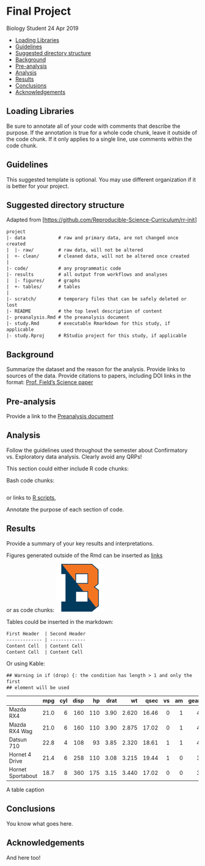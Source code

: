 Final Project
================
Biology Student
24 Apr 2019

  - [Loading Libraries](#loading-libraries)
  - [Guidelines](#guidelines)
  - [Suggested directory structure](#suggested-directory-structure)
  - [Background](#background)
  - [Pre-analysis](#pre-analysis)
  - [Analysis](#analysis)
  - [Results](#results)
  - [Conclusions](#conclusions)
  - [Acknowledgements](#acknowledgements)

## Loading Libraries

Be sure to annotate all of your code with comments that describe the
purpose. If the annotation is true for a whole code chunk, leave it
outside of the code chunk. If it only applies to a single line, use
comments within the code chunk.

## Guidelines

This suggested template is optional. You may use different organization
if it is better for your project.

## Suggested directory structure

Adapted from
\[<https://github.com/Reproducible-Science-Curriculum/rr-init>\]

    project
    |- data            # raw and primary data, are not changed once created 
    |  |- raw/         # raw data, will not be altered
    |  +- clean/       # cleaned data, will not be altered once created
    |
    |- code/           # any programmatic code
    |- results         # all output from workflows and analyses
    |  |- figures/     # graphs
    |  +- tables/      # tables
    |
    |- scratch/        # temporary files that can be safely deleted or lost
    |- README          # the top level description of content
    |- preanalysis.Rmd # the preanalysis document
    |- study.Rmd       # executable Rmarkdown for this study, if applicable
    |- study.Rproj     # RStudio project for this study, if applicable

## Background

Summarize the dataset and the reason for the analysis. Provide links to
sources of the data. Provide citations to papers, including DOI links in
the format: [Prof. Field’s Science
paper](https://www.doi.org/10.1126/science.aar2038)

## Pre-analysis

Provide a link to the [Preanalysis document](./preanalysis.Rmd)

## Analysis

Follow the guidelines used throughout the semester about Confirmatory
vs. Exploratory data analysis. Clearly avoid any QRPs\!

This section could either include R code chunks:

Bash code chunks:

``` bash
```

or links to [R scripts](script.R),

Annotate the purpose of each section of code.

## Results

Provide a summary of your key results and interpretations.

Figures generated outside of the Rmd can be inserted as
[links](./results/figures/fig1.png)

or as code chunks:
<img src="results/figures/fig1.png" title="A caption" alt="A caption" width="25%" />

Tables could be inserted in the markdown:

    First Header  | Second Header
    ------------- | -------------
    Content Cell  | Content Cell
    Content Cell  | Content Cell

Or using Kable:

    ## Warning in if (drop) {: the condition has length > 1 and only the first
    ## element will be used

|                   |  mpg | cyl | disp |  hp | drat |    wt |  qsec | vs | am | gear | carb |
| ----------------- | ---: | --: | ---: | --: | ---: | ----: | ----: | -: | -: | ---: | ---: |
| Mazda RX4         | 21.0 |   6 |  160 | 110 | 3.90 | 2.620 | 16.46 |  0 |  1 |    4 |    4 |
| Mazda RX4 Wag     | 21.0 |   6 |  160 | 110 | 3.90 | 2.875 | 17.02 |  0 |  1 |    4 |    4 |
| Datsun 710        | 22.8 |   4 |  108 |  93 | 3.85 | 2.320 | 18.61 |  1 |  1 |    4 |    1 |
| Hornet 4 Drive    | 21.4 |   6 |  258 | 110 | 3.08 | 3.215 | 19.44 |  1 |  0 |    3 |    1 |
| Hornet Sportabout | 18.7 |   8 |  360 | 175 | 3.15 | 3.440 | 17.02 |  0 |  0 |    3 |    2 |

A table caption

## Conclusions

You know what goes here.

## Acknowledgements

And here too\!
